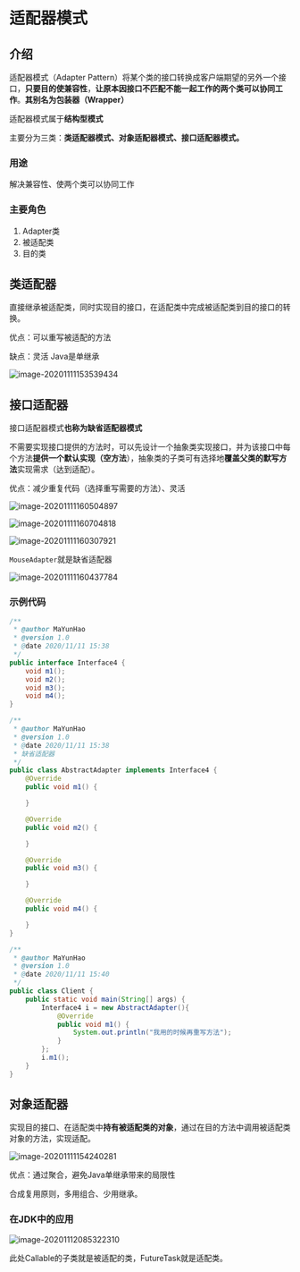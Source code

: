 # 适配器模式

## 介绍

适配器模式（Adapter Pattern）将某个类的接口转换成客户端期望的另外一个接口，**只要目的使兼容性**，**让原本因接口不匹配不能一起工作的两个类可以协同工作**。**其别名为包装器（Wrapper）**

适配器模式属于**结构型模式**

主要分为三类：**类适配器模式、对象适配器模式、接口适配器模式。**

### 用途

解决兼容性、使两个类可以协同工作

### 主要角色

1. Adapter类
2. 被适配类
3. 目的类



## 类适配器

直接继承被适配类，同时实现目的接口，在适配类中完成被适配类到目的接口的转换。

优点：可以重写被适配的方法

缺点：灵活  Java是单继承

![image-20201111153539434](imgs/适配器模式/image-20201111153539434.png)



## 接口适配器

接口适配器模式**也称为缺省适配器模式**

不需要实现接口提供的方法时，可以先设计一个抽象类实现接口，并为该接口中每个方法**提供一个默认实现（空方法**），抽象类的子类可有选择地**覆盖父类的默写方法**实现需求（达到适配）。

优点：减少重复代码（选择重写需要的方法）、灵活



![image-20201111160504897](imgs/适配器模式/image-20201111160504897.png)



![image-20201111160704818](imgs/适配器模式/image-20201111160704818.png)



![image-20201111160307921](imgs/适配器模式/image-20201111160307921.png)

`MouseAdapter`就是缺省适配器

![image-20201111160437784](imgs/适配器模式/image-20201111160437784.png)





### 示例代码

```java
/**
 * @author MaYunHao
 * @version 1.0
 * @date 2020/11/11 15:38
 */
public interface Interface4 {
    void m1();
    void m2();
    void m3();
    void m4();
}
```

```java
/**
 * @author MaYunHao
 * @version 1.0
 * @date 2020/11/11 15:38
 * 缺省适配器
 */
public class AbstractAdapter implements Interface4 {
    @Override
    public void m1() {

    }

    @Override
    public void m2() {

    }

    @Override
    public void m3() {

    }

    @Override
    public void m4() {

    }
}
```

```java
/**
 * @author MaYunHao
 * @version 1.0
 * @date 2020/11/11 15:40
 */
public class Client {
    public static void main(String[] args) {
        Interface4 i = new AbstractAdapter(){
            @Override
            public void m1() {
                System.out.println("我用的时候再重写方法");
            }
        };
        i.m1();
    }
}
```





## 对象适配器

实现目的接口、在适配类中**持有被适配类的对象**，通过在目的方法中调用被适配类对象的方法，实现适配。

![image-20201111154240281](imgs/适配器模式/image-20201111154240281.png)

优点：通过聚合，避免Java单继承带来的局限性

合成复用原则，多用组合、少用继承。



### 在JDK中的应用

![image-20201112085322310](imgs/适配器模式/image-20201112085322310.png)

此处Callable的子类就是被适配的类，FutureTask就是适配类。

